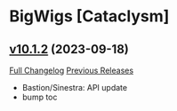 # BigWigs [Cataclysm]

## [v10.1.2](https://github.com/BigWigsMods/BigWigs_Cataclysm/tree/v10.1.2) (2023-09-18)
[Full Changelog](https://github.com/BigWigsMods/BigWigs_Cataclysm/compare/v10.1.1...v10.1.2) [Previous Releases](https://github.com/BigWigsMods/BigWigs_Cataclysm/releases)

- Bastion/Sinestra: API update  
- bump toc  
